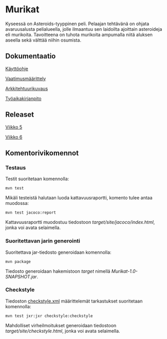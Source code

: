 # Murikat

Kyseessä on Asteroids-tyyppinen peli. Pelaajan tehtävänä on ohjata avaruusalusta pelialueella, jolle ilmaantuu sen laidoilta ajoittain asteroideja eli murikoita. Tavoitteena on tuhota murikoita ampumalla niitä aluksen aseella sekä välttää niihin osumista.

## Dokumentaatio

[Käyttöohje](https://github.com/tkoukkar/ot-harjoitustyo/blob/master/dokumentaatio/kayttoohje.md)

[Vaatimusmäärittely](https://github.com/tkoukkar/ot-harjoitustyo/blob/master/dokumentaatio/vaatimusmaarittely.md)

[Arkkitehtuurikuvaus](https://github.com/tkoukkar/ot-harjoitustyo/blob/master/dokumentaatio/arkkitehtuuri.md)

[Työaikakirjanpito](https://github.com/tkoukkar/ot-harjoitustyo/blob/master/dokumentaatio/tyoaikakirjanpito.md)


## Releaset

[Viikko 5](https://github.com/tkoukkar/ot-harjoitustyo/releases/tag/viikko5)

[Viikko 6](https://github.com/tkoukkar/ot-harjoitustyo/releases/tag/viikko6)

## Komentorivikomennot

### Testaus

Testit suoritetaan komennolla:

`mvn test`

Mikäli testeistä halutaan luoda kattavuusraportti, komento tulee antaa muodossa:

`mvn test jacoco:report`

Kattavuusraportti muodostuu tiedostoon *target/site/jacoco/index.html*, jonka voi avata selaimella.

### Suoritettavan jarin generointi

Suoritettava jar-tiedosto generoidaan komennolla:

`mvn package`

Tiedosto generoidaan hakemistoon *target* nimellä *Murikat-1.0-SNAPSHOT.jar*.

### Checkstyle

Tiedoston [checkstyle.xml](https://github.com/tkoukkar/ot-harjoitustyo/blob/master/Murikat/checkstyle.xml) määrittelemät tarkastukset suoritetaan komennolla:

`mvn test jxr:jxr checkstyle:checkstyle`

Mahdolliset virheilmoitukset generoidaan tiedostoon *target/site/checkstyle.html*, jonka voi avata selaimella.

